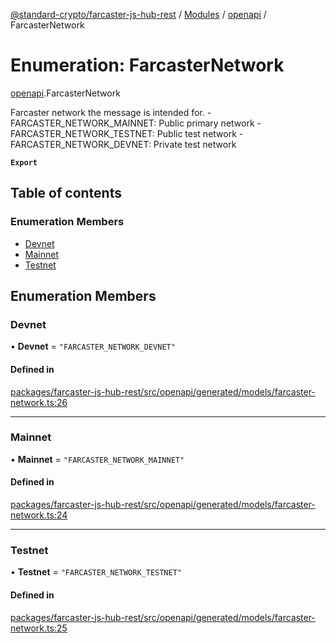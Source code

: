 [@standard-crypto/farcaster-js-hub-rest](../README.md) / [Modules](../modules.md) / [openapi](../modules/openapi.md) / FarcasterNetwork

# Enumeration: FarcasterNetwork

[openapi](../modules/openapi.md).FarcasterNetwork

Farcaster network the message is intended for. - FARCASTER_NETWORK_MAINNET: Public primary network  - FARCASTER_NETWORK_TESTNET: Public test network  - FARCASTER_NETWORK_DEVNET: Private test network

**`Export`**

## Table of contents

### Enumeration Members

- [Devnet](openapi.FarcasterNetwork.md#devnet)
- [Mainnet](openapi.FarcasterNetwork.md#mainnet)
- [Testnet](openapi.FarcasterNetwork.md#testnet)

## Enumeration Members

### Devnet

• **Devnet** = ``"FARCASTER_NETWORK_DEVNET"``

#### Defined in

[packages/farcaster-js-hub-rest/src/openapi/generated/models/farcaster-network.ts:26](https://github.com/standard-crypto/farcaster-js/blob/main/packages/farcaster-js-hub-rest/src/openapi/generated/models/farcaster-network.ts#L26)

___

### Mainnet

• **Mainnet** = ``"FARCASTER_NETWORK_MAINNET"``

#### Defined in

[packages/farcaster-js-hub-rest/src/openapi/generated/models/farcaster-network.ts:24](https://github.com/standard-crypto/farcaster-js/blob/main/packages/farcaster-js-hub-rest/src/openapi/generated/models/farcaster-network.ts#L24)

___

### Testnet

• **Testnet** = ``"FARCASTER_NETWORK_TESTNET"``

#### Defined in

[packages/farcaster-js-hub-rest/src/openapi/generated/models/farcaster-network.ts:25](https://github.com/standard-crypto/farcaster-js/blob/main/packages/farcaster-js-hub-rest/src/openapi/generated/models/farcaster-network.ts#L25)

